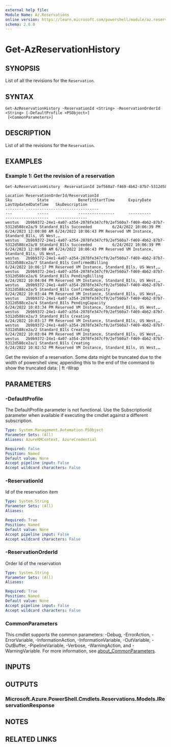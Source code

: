 ```yaml
---
external help file:
Module Name: Az.Reservations
online version: https://learn.microsoft.com/powershell/module/az.reservations/get-azreservationhistory
schema: 2.0.0
---
```


# Get-AzReservationHistory

## SYNOPSIS
List of all the revisions for the `Reservation`.

## SYNTAX

```
Get-AzReservationHistory -ReservationId <String> -ReservationOrderId <String> [-DefaultProfile <PSObject>]
 [<CommonParameters>]
```

## DESCRIPTION
List of all the revisions for the `Reservation`.

## EXAMPLES

### Example 1: Get the revision of a reservation
```powershell
Get-AzReservationHistory -ReservationId 2ef560a7-f469-4b62-87b7-5312d588ce2a -ReservationOrderId 2b9b9372-24e1-4a07-a354-2078fe347cf9
```

```output
Location ReservationOrderId/ReservationId                                            Sku           State             BenefitStartTime      ExpiryDate            LastUpdatedDateTime   SkuDescription
-------- --------------------------------                                            ---           -----             ----------------      ----------            -------------------   --------------
westus   2b9b9372-24e1-4a07-a354-2078fe347cf9/2ef560a7-f469-4b62-87b7-5312d588ce2a/9 Standard_B1ls Succeeded         6/24/2022 10:06:39 PM 6/24/2023 12:00:00 AM 6/24/2022 10:06:43 PM Reserved VM Instance, Standard_B1ls, US West,… 
westus   2b9b9372-24e1-4a07-a354-2078fe347cf9/2ef560a7-f469-4b62-87b7-5312d588ce2a/8 Standard_B1ls Succeeded         6/24/2022 10:06:39 PM 6/24/2023 12:00:00 AM 6/24/2022 10:06:43 PM Reserved VM Instance, Standard_B1ls, US West,… 
westus   2b9b9372-24e1-4a07-a354-2078fe347cf9/2ef560a7-f469-4b62-87b7-5312d588ce2a/7 Standard_B1ls ConfirmedBilling                                              6/24/2022 10:06:17 PM Reserved VM Instance, Standard_B1ls, US West,…
westus   2b9b9372-24e1-4a07-a354-2078fe347cf9/2ef560a7-f469-4b62-87b7-5312d588ce2a/6 Standard_B1ls PendingBilling                                                6/24/2022 10:04:04 PM Reserved VM Instance, Standard_B1ls, US West,… 
westus   2b9b9372-24e1-4a07-a354-2078fe347cf9/2ef560a7-f469-4b62-87b7-5312d588ce2a/5 Standard_B1ls ConfirmedCapacity                                             6/24/2022 10:03:44 PM Reserved VM Instance, Standard_B1ls, US West,… 
westus   2b9b9372-24e1-4a07-a354-2078fe347cf9/2ef560a7-f469-4b62-87b7-5312d588ce2a/4 Standard_B1ls PendingCapacity                                               6/24/2022 10:03:34 PM Reserved VM Instance, Standard_B1ls, US West,… 
westus   2b9b9372-24e1-4a07-a354-2078fe347cf9/2ef560a7-f469-4b62-87b7-5312d588ce2a/3 Standard_B1ls Creating                                                      6/24/2022 10:03:17 PM Reserved VM Instance, Standard_B1ls, US West,… 
westus   2b9b9372-24e1-4a07-a354-2078fe347cf9/2ef560a7-f469-4b62-87b7-5312d588ce2a/2 Standard_B1ls Creating                                                      6/24/2022 10:03:04 PM Reserved VM Instance, Standard_B1ls, US West,… 
westus   2b9b9372-24e1-4a07-a354-2078fe347cf9/2ef560a7-f469-4b62-87b7-5312d588ce2a/1 Standard_B1ls Creating                                                      6/24/2022 10:02:52 PM Reserved VM Instance, Standard_B1ls, US West,… 
```

Get the revision of a reservation.
Some data might be truncated due to the width of powershell view, appending this to the end of the command to show the truncated data: | ft -Wrap

## PARAMETERS

### -DefaultProfile
The DefaultProfile parameter is not functional.
Use the SubscriptionId parameter when available if executing the cmdlet against a different subscription.

```yaml
Type: System.Management.Automation.PSObject
Parameter Sets: (All)
Aliases: AzureRMContext, AzureCredential

Required: False
Position: Named
Default value: None
Accept pipeline input: False
Accept wildcard characters: False
```

### -ReservationId
Id of the reservation item

```yaml
Type: System.String
Parameter Sets: (All)
Aliases:

Required: True
Position: Named
Default value: None
Accept pipeline input: False
Accept wildcard characters: False
```

### -ReservationOrderId
Order Id of the reservation

```yaml
Type: System.String
Parameter Sets: (All)
Aliases:

Required: True
Position: Named
Default value: None
Accept pipeline input: False
Accept wildcard characters: False
```

### CommonParameters
This cmdlet supports the common parameters: -Debug, -ErrorAction, -ErrorVariable, -InformationAction, -InformationVariable, -OutVariable, -OutBuffer, -PipelineVariable, -Verbose, -WarningAction, and -WarningVariable. For more information, see [about_CommonParameters](http://go.microsoft.com/fwlink/?LinkID=113216).

## INPUTS

## OUTPUTS

### Microsoft.Azure.PowerShell.Cmdlets.Reservations.Models.IReservationResponse

## NOTES

## RELATED LINKS


